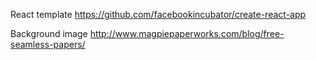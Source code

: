 React template
https://github.com/facebookincubator/create-react-app

Background image
http://www.magpiepaperworks.com/blog/free-seamless-papers/
